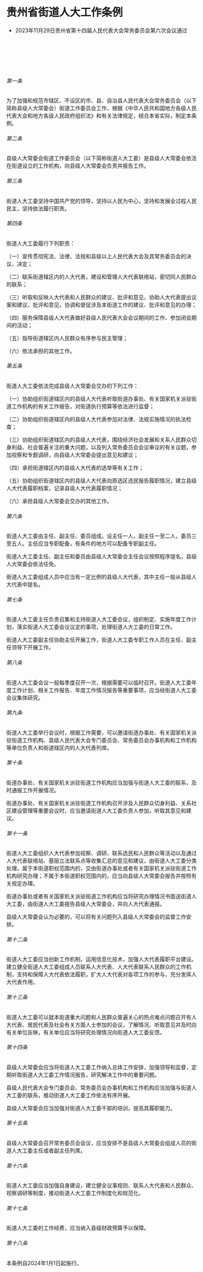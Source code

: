 # 贵州省街道人大工作条例

- 2023年11月29日贵州省第十四届人民代表大会常务委员会第六次会议通过

<!-- INFO END -->

​

​

​

###### 第一条

为了加强和规范市辖区、不设区的市、县、自治县人民代表大会常务委员会（以下简称县级人大常委会）街道工作委员会工作，根据《中华人民共和国地方各级人民代表大会和地方各级人民政府组织法》和有关法律规定，结合本省实际，制定本条例。

###### 第二条

县级人大常委会街道工作委员会（以下简称街道人大工委）是县级人大常委会依法在街道设立的工作机构，向县级人大常委会负责并报告工作。

###### 第三条

街道人大工委坚持中国共产党的领导，坚持以人民为中心，坚持和发展全过程人民民主，坚持依法履行职责。

###### 第四条

街道人大工委履行下列职责：

（一）宣传贯彻宪法、法律、法规和县级以上人民代表大会及其常务委员会的决议、决定；

（二）联系街道辖区内的人大代表，建设和管理人大代表联络站，密切同人民群众的联系；

（三）听取和反映人大代表和人民群众的建议、批评和意见，协助人大代表提出议案和建议、批评和意见，协调和督促涉及本街道工作的建议、批评和意见的办理；

（四）服务保障县级人大代表做好县级人民代表大会会议期间的工作、参加闭会期间的活动；

（五）指导街道辖区内人民群众有序参与民主管理；

（六）依法承担的其他工作。

###### 第五条

街道人大工委依法完成县级人大常委会交办的下列工作：

（一）协助组织街道辖区内的县级人大代表听取街道办事处、有关国家机关派驻街道工作机构的有关工作报告，对街道执行预算等依法进行监督；

（二）协助组织街道辖区内的县级人大代表参加对法律、法规实施情况的执法检查；

（三）协助组织街道辖区内的县级人大代表，围绕经济社会发展和关系人民群众切身利益、社会普遍关注的重大问题，以及列入常务委员会会议审议的有关议题，参加视察和专题调研，向县级人大常委会提出意见和建议；

（四）承担街道辖区内的县级人大代表的选举等有关工作；

（五）协助组织街道辖区内的县级人大代表向原选区选民报告履职情况，建立县级人大代表履职档案，记录县级人大代表履职情况；

（六）承担县级人大常委会交办的其他工作。

###### 第六条

街道人大工委由主任、副主任、委员组成。设主任一人，副主任一至二人，委员三至五人。主任应当专职配备，有条件的地方可以配备专职副主任。

街道人大工委主任、副主任和委员由县级人大常委会主任会议按照程序提名，县级人大常委会依法任免。

街道人大工委组成人员中应当有一定比例的县级人大代表，其中主任一般从县级人大代表中提名。

###### 第七条

街道人大工委主任负责召集和主持街道人大工委会议，组织制定、实施年度工作计划，落实街道人大工委会议议定的事项，处理街道人大工委的日常工作。

街道人大工委副主任协助主任开展工作，街道人大工委专职工作人员在主任、副主任领导下开展工作。

###### 第八条

街道人大工委会议一般每季度召开一次，根据需要可以临时召开。街道人大工委年度工作计划、相关工作报告、年度工作情况报告等重要事项，应当经街道人大工委会议集体研究。

###### 第九条

街道人大工委举行会议时，根据工作需要，可以邀请街道办事处、有关国家机关派驻街道工作机构、县级人民代表大会专门委员会、常务委员会办事机构和工作机构等单位负责人和街道辖区内的人大代表列席。

###### 第十条

街道办事处、有关国家机关派驻街道工作机构应当加强与街道人大工委的联系，及时通报工作开展情况。

街道办事处、有关国家机关派驻街道工作机构召开涉及人民群众切身利益、关系社区建设管理等重要会议时，应当邀请街道人大工委负责人参加，听取其意见和建议。

###### 第十一条

街道人大工委组织人大代表参加视察、调研、联系选民和人民群众等活动以及通过人大代表联络站、基层立法联系点等收集汇总的意见和建议，由街道人大工委分类处理。属于本街道职权范围内的，交由街道办事处或者有关国家机关派驻街道工作机构研究办理；不属于本街道职权范围内的，应当向县级人大常委会报告并按照有关规定办理。

街道办事处或者有关国家机关派驻街道工作机构应当将研究办理情况书面送街道人大工委，由街道人大工委报告县级人大常委会，并向人大代表通报。

县级人大常委会认为必要的，可以将有关问题列入县级人大常委会的监督工作安排。

###### 第十二条

街道人大工委应当创新工作机制，运用信息化技术，加强人大代表履职平台建设。建立健全街道人大工委组成人员联系人大代表、人大代表联系人民群众的工作机制，支持和保障人大代表依法履职，扩大人大代表对各项工作的参与，充分发挥人大代表作用。

###### 第十三条

街道人大工委可以就本街道重大问题和人民群众普遍关心的热点难点问题召开有人大代表、居民代表及社会有关方面人士参加的会议，了解情况、听取意见并及时向有关单位反映，有关单位应当将研究处理情况向街道人大工委反馈。

###### 第十四条

县级人大常委会应当将街道人大工委工作纳入总体工作安排，加强领导和监督，定期听取街道人大工委工作情况报告，研究解决工作中的重要问题。

县级人民代表大会专门委员会、常务委员会办事机构和工作机构应当加强与街道人大工委的联系，推动街道人大工委工作依法有序开展。

县级人大常委会应当加强对街道人大工委干部的培训，提高其履职能力。

###### 第十五条

县级人大常委会召开常务委员会会议，应当安排不是县级人大常委会组成人员的街道人大工委主任或者副主任列席。

###### 第十六条

街道人大工委应当加强自身建设，建立健全议事规则、联系人大代表和人民群众、视察调研等制度，推动街道人大工委工作制度化和规范化。

###### 第十七条

街道人大工委的工作经费，应当纳入县级财政预算予以保障。

###### 第十八条

本条例自2024年1月1日起施行。
